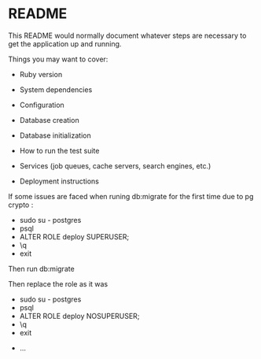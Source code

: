 # README

This README would normally document whatever steps are necessary to get the
application up and running.

Things you may want to cover:

* Ruby version

* System dependencies

* Configuration

* Database creation

* Database initialization

* How to run the test suite

* Services (job queues, cache servers, search engines, etc.)

* Deployment instructions

If some issues are faced when runing db:migrate for the first time due to pg crypto : 

- sudo su - postgres
- psql
- ALTER ROLE deploy SUPERUSER;
- \q
- exit

Then run db:migrate

Then replace the role as it was 

- sudo su - postgres
- psql
- ALTER ROLE deploy NOSUPERUSER;
- \q
- exit



* ...
